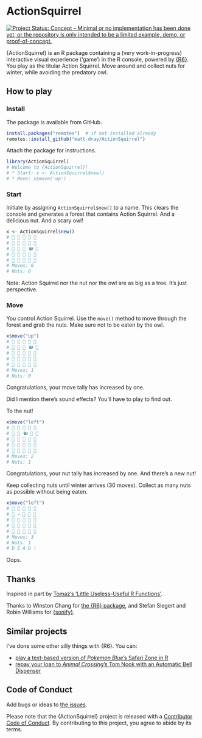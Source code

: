 
<!-- README.md is generated from README.Rmd. Please edit that file -->

# ActionSquirrel

<!-- badges: start -->

[![Project Status: Concept – Minimal or no implementation has been done
yet, or the repository is only intended to be a limited example, demo,
or
proof-of-concept.](https://www.repostatus.org/badges/latest/concept.svg)](https://www.repostatus.org/#concept)
<!-- badges: end -->

{ActionSquirrel} is an R package containing a (very work-in-progress)
interactive visual experience (‘game’) in the R console, powered by
[{R6}](https://r6.r-lib.org/). You play as the titular Action Squirrel.
Move around and collect nuts for winter, while avoiding the predatory
owl.

## How to play

### Install

The package is available from GitHub.

``` r
install.packages("remotes")  # if not installed already
remotes::install_github("matt-dray/ActionSquirrel")
```

Attach the package for instructions.

``` r
library(ActionSquirrel)
# Welcome to {ActionSquirrel}!
# * Start: x <- ActionSquirrel$new()
# * Move: x$move('up')
```

### Start

Initiate by assigning `ActionSquirrel$new()` to a name. This clears the
console and generates a forest that contains Action Squirrel. And a
delicious nut. And a scary owl!

``` r
x <- ActionSquirrel$new()
# 🌳 🌳 🌳 🌳 🌳 
# 🌳 🌳 🌰 🌳 🌳 
# 🌳 🌳 🌳 🐿 🌳 
# 🌳 🦉 🌳 🌳 🌳 
# 🌳 🌳 🌳 🌳 🌳 
# Moves: 0 
# Nuts: 0
```

Note: Action Squirrel nor the nut nor the owl are as big as a tree. It’s
just perspective.

### Move

You control Action Squirrel. Use the `move()` method to move through the
forest and grab the nuts. Make sure not to be eaten by the owl.

``` r
x$move("up")
# 🌳 🌳 🌳 🌳 🌳 
# 🌳 🌳 🌰 🐿️ 🌳 
# 🌳 🦉 🌳 🌳 🌳 
# 🌳 🌳 🌳 🌳 🌳 
# 🌳 🌳 🌳 🌳 🌳 
# Moves: 1 
# Nuts: 0
```

Congratulations, your move tally has increased by one.

Did I mention there’s sound effects? You’ll have to play to find out.

To the nut!

``` r
x$move("left")
# 🌳 🌳 🌳 🌳 🌳 
# 🌳 🌳 🐿️ 🌳 🌳 
# 🌳 🦉 🌳 🌳 🌳 
# 🌰 🌳 🌳 🌳 🌳 
# 🌳 🌳 🌳 🌳 🌳 
# Moves: 2 
# Nuts: 1
```

Congratulations, your nut tally has increased by one. And there’s a new
nut!

Keep collecting nuts until winter arrives (30 moves). Collect as many
nuts as possible without being eaten.

``` r
x$move("left")
# 🌳 🌳 🌳 🌳 🌳 
# 🌳 💀 🌳 🌳 🌳 
# 🌳 🌳 🌳 🌳 🌳 
# 🌰 🌳 🌳 🌳 🌳 
# 🌳 🌳 🌳 🌳 🌳 
# Moves: 3 
# Nuts: 1
# D E A D !
```

Oops.

## Thanks

Inspired in part by [Tomaz’s ‘Little Useless-Useful R
Functions’](https://tomaztsql.wordpress.com/2021/09/13/little-useless-useful-r-functions-year-progress-bar/).

Thanks to Winston Chang for [the {R6} package](https://r6.r-lib.org/),
and Stefan Siegert and Robin Williams for
[{sonify}](https://CRAN.R-project.org/package=sonify).

## Similar projects

I’ve done some other silly things with {R6}. You can:

-   [play a text-based version of *Pokemon Blue*’s Safari Zone in
    R](https://www.rostrum.blog/2021/01/04/safar6/)
-   [repay your loan to *Animal Crossing*’s Tom Nook with an Automatic
    Bell
    Dispenser](https://www.rostrum.blog/2020/04/04/repaying-tom-nook-with-r6/)

## Code of Conduct

Add bugs or ideas to [the
issues](https://github.com/matt-dray/ActionSquirrel/issues).

Please note that the {ActionSquirrel} project is released with a
[Contributor Code of
Conduct](https://contributor-covenant.org/version/2/0/CODE_OF_CONDUCT.html).
By contributing to this project, you agree to abide by its terms.
